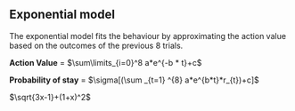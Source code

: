 ## Exponential model

The exponential model fits the behaviour by approximating the action value based on the outcomes of the previous 8 trials.  


**Action Value** = $\sum\limits_{i=0}^8 a*e^{-b * t}+c$

**Probability of stay** = $\sigma[(\sum _{t=1} ^{8} a*e^{b*t}*r_{t})+c]$

$\sqrt{3x-1}+(1+x)^2$
